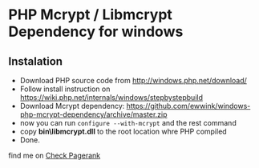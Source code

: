 PHP Mcrypt / Libmcrypt Dependency for windows
=============================
## Instalation

 - Download PHP source code from http://windows.php.net/download/
 - Follow install instruction on https://wiki.php.net/internals/windows/stepbystepbuild
 - Download Mcrypt dependency: https://github.com/ewwink/windows-php-mcrypt-dependency/archive/master.zip
 - now you can run `configure --with-mcrypt` and the rest command
 - copy **bin\libmcrypt.dll** to the root location whre PHP compiled
 - Done.
 

find me on [Check Pagerank](http://www.prpagerank.com)
